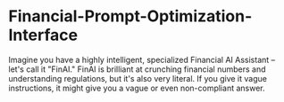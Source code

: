 # Financial-Prompt-Optimization-Interface
Imagine you have a highly intelligent, specialized Financial AI Assistant – let's call it "FinAI." FinAI is brilliant at crunching financial numbers and understanding regulations, but it's also very literal. If you give it vague instructions, it might give you a vague or even non-compliant answer.
